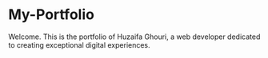 # My-Portfolio
Welcome. This is the portfolio of Huzaifa Ghouri, a web developer dedicated to creating exceptional digital experiences.
